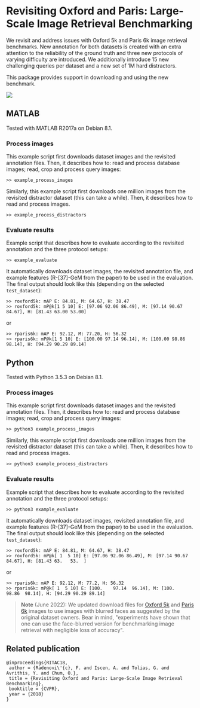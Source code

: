 # Revisiting Oxford and Paris: Large-Scale Image Retrieval Benchmarking

We revisit and address issues with Oxford 5k and Paris 6k image retrieval benchmarks. New annotation for both datasets is created with an extra attention to the reliability of the ground truth and three new protocols of varying difficulty are introduced. We additionally introduce 15 new challenging queries per dataset and a new set of 1M hard distractors.

This package provides support in downloading and using the new benchmark.

<img src="http://cmp.felk.cvut.cz/revisitop/img/revisitop_teaser_medium.png" width=\textwidth/>

## MATLAB

Tested with MATLAB R2017a on Debian 8.1.

### Process images

This example script first downloads dataset images and the revisited annotation files. Then, it describes how to: read and process database images; read, crop and process query images:
```
>> example_process_images
```
Similarly, this example script first downloads one million images from the revisited distractor dataset (this can take a while). Then, it describes how to read and process images.
```
>> example_process_distractors
```

### Evaluate results

Example script that describes how to evaluate according to the revisited annotation and the three protocol setups:
```
>> example_evaluate
```
It automatically downloads dataset images, the revisited annotation file, and example features (R-[37]-GeM from the paper) to be used in the evaluation.
The final output should look like this (depending on the selected ```test_dataset```):
```
>> roxford5k: mAP E: 84.81, M: 64.67, H: 38.47
>> roxford5k: mP@k[1 5 10] E: [97.06 92.06 86.49], M: [97.14 90.67 84.67], H: [81.43 63.00 53.00]
```
or
```
>> rparis6k: mAP E: 92.12, M: 77.20, H: 56.32
>> rparis6k: mP@k[1 5 10] E: [100.00 97.14 96.14], M: [100.00 98.86 98.14], H: [94.29 90.29 89.14]
```

## Python

Tested with Python 3.5.3 on Debian 8.1.

### Process images

This example script first downloads dataset images and the revisited annotation files. Then, it describes how to: read and process database images; read, crop and process query images:
```
>> python3 example_process_images
```
Similarly, this example script first downloads one million images from the revisited distractor dataset (this can take a while). Then, it describes how to read and process images.
```
>> python3 example_process_distractors
```

### Evaluate results

Example script that describes how to evaluate according to the revisited annotation and the three protocol setups:
```
>> python3 example_evaluate
```
It automatically downloads dataset images, revisited annotation file, and example features (R-[37]-GeM from the paper) to be used in the evaluation.
The final output should look like this (depending on the selected ```test_dataset```):
```
>> roxford5k: mAP E: 84.81, M: 64.67, H: 38.47
>> roxford5k: mP@k[ 1  5 10] E: [97.06 92.06 86.49], M: [97.14 90.67 84.67], H: [81.43 63.   53.  ]
```
or
```
>> rparis6k: mAP E: 92.12, M: 77.2, H: 56.32
>> rparis6k: mP@k[ 1  5 10] E: [100.    97.14  96.14], M: [100.    98.86  98.14], H: [94.29 90.29 89.14]
```

> **Note** (June 2022): We updated download files for [Oxford 5k](https://www.robots.ox.ac.uk/~vgg/data/oxbuildings/) and [Paris 6k](https://www.robots.ox.ac.uk/~vgg/data/parisbuildings/) images to use images with blurred faces as suggested by the original dataset owners. Bear in mind, "experiments have shown that one can use the face-blurred version for benchmarking image retrieval with negligible loss of accuracy".

## Related publication

```
@inproceedings{RITAC18,
 author = {Radenovi\'{c}, F. and Iscen, A. and Tolias, G. and Avrithis, Y. and Chum, O.},
 title = {Revisiting Oxford and Paris: Large-Scale Image Retrieval Benchmarking},
 booktitle = {CVPR},
 year = {2018}
}
```
